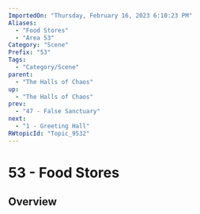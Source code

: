 ```yaml
---
ImportedOn: "Thursday, February 16, 2023 6:10:23 PM"
Aliases:
  - "Food Stores"
  - "Area 53"
Category: "Scene"
Prefix: "53"
Tags:
  - "Category/Scene"
parent:
  - "The Halls of Chaos"
up:
  - "The Halls of Chaos"
prev:
  - "47 - False Sanctuary"
next:
  - "1 - Greeting Hall"
RWtopicId: "Topic_9532"
---
```

# 53 - Food Stores
## Overview
